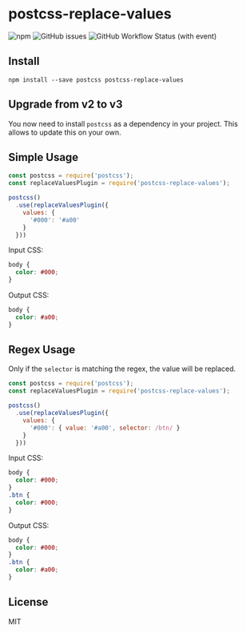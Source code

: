 # postcss-replace-values

![npm](https://img.shields.io/npm/v/postcss-replace-values)
![GitHub issues](https://img.shields.io/github/issues/wuifdesign/postcss-replace-values)
![GitHub Workflow Status (with event)](https://img.shields.io/github/actions/workflow/status/wuifdesign/postcss-replace-values/lint-and-test.yml)

## Install

```
npm install --save postcss postcss-replace-values
```

## Upgrade from v2 to v3

You now need to install `postcss` as a dependency in your project. This allows to update this on your own.

## Simple Usage

```js
const postcss = require('postcss');
const replaceValuesPlugin = require('postcss-replace-values');

postcss()
  .use(replaceValuesPlugin({ 
    values: {
      '#000': '#a00'
    }
  }))
```

Input CSS:

```css
body {
  color: #000;
}
```

Output CSS:

```css
body {
  color: #a00;
}
```

## Regex Usage

Only if the `selector` is matching the regex, the value will be replaced.

```js
const postcss = require('postcss');
const replaceValuesPlugin = require('postcss-replace-values');

postcss()
  .use(replaceValuesPlugin({ 
    values: {
      '#000': { value: '#a00', selector: /btn/ }
    }
  }))
```

Input CSS:

```css
body {
  color: #000;
}
.btn {
  color: #000;
}
```

Output CSS:

```css
body {
  color: #000;
}
.btn {
  color: #a00;
}
```

## License

MIT
